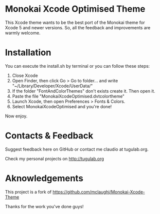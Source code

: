 Monokai Xcode Optimised Theme 
=======

This Xcode theme wants to be the best port of the Monokai theme for Xcode 5 and newer versions. So, all the feedback and improvements are warmly welcome.


Installation
=======
You can execute the install.sh by terminal or you can follow these steps:

1. Close Xcode
2. Open Finder, then click Go > Go to folder... and write "~/Library/Developer/Xcode/UserData/"
3. If the folder "FontAndColorThemes" don't exists create it. Then open it.
4. Paste the file "MonokaiXcodeOptimised.dvtcolortheme"
5. Launch Xcode, then open Preferences > Fonts & Colors.
6. Select MonokaiXcodeOptimised and you're done!

Now enjoy.


Contacts & Feedback
=======

Suggest feedback here on GitHub or contact me claudio at tugulab.org.

Check my personal projects on http://tugulab.org


Aknowledgements
=======
This project is a fork of
https://github.com/mclaughj/Monokai-Xcode-Theme

Thanks for the work you've done guys!
